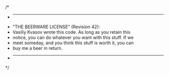 /*
 * ------------------------------------------------------------
 * "THE BEERWARE LICENSE" (Revision 42):
 * Vasiliy Kvasov wrote this code. As long as you retain this 
 * notice, you can do whatever you want with this stuff. If we
 * meet someday, and you think this stuff is worth it, you can
 * buy me a beer in return.
 * ------------------------------------------------------------
 */
